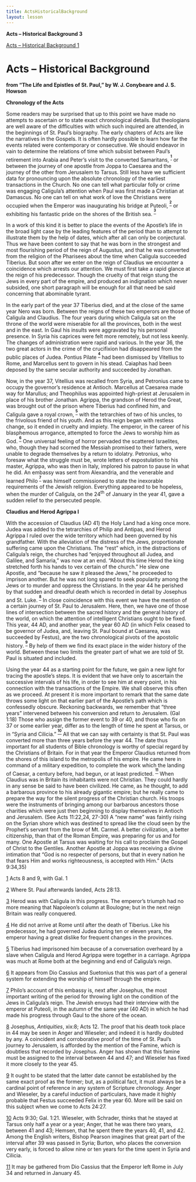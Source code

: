```yaml
---
title: ActsHistoricalBackground
layout: lesson
---
```



**Acts – Historical Background 3**

[Acts – Historical Background 1](#__RefHeading___Toc217621701)

Acts – Historical Background
============================

**from “The Life and Epistles of St. Paul,” by W. J. Conybeare and J. S.
Howson**

**Chronology of the Acts**

Some readers may be surprised that up to this point we have made no
attempts to ascertain or to state exact chronological details. But
theologians are well aware of the difficulties with which such inquired
are attended, in the beginnings of St. Paul’s biography. The early
chapters of Acts are like the narratives in the Gospels. It is often
hardly possible to learn how far the events related were contemporary or
consecutive. We should endeavor in vain to determine the relations of
time which subsist between Paul’s retirement into Arabia and Peter’s
visit to the converted Samaritans,
<sup>**[<sup>1</sup>](#sdfootnote1sym)**</sup> or between the journey of
one apostle from Joppa to Caesarea and the journey of the other from
Jerusalem to Tarsus. Still less have we sufficient data for pronouncing
upon the absolute chronology of the earliest transactions in the Church.
No one can tell what particular folly or crime was engaging Caligula’s
attention when Paul was first made a Christian at Damascus. No one can
tell on what work of love the Christians were occupied when the Emperor
was inaugurating his bridge at Puteoli,
<sup>**[<sup>2</sup>](#sdfootnote2sym)**</sup> or exhibiting his
fantastic pride on the shores of the British sea.
<sup>**[<sup>3</sup>](#sdfootnote3sym)**</sup>

In a work of this kind it is better to place the events of the Apostle’s
life in the broad light case by the leading features of the period than
to attempt to illustrate them by the help of dates, which after all can
only be conjectural. Thus we have been content to say that he was born
in the strongest and most flourishing period of the reign of Augustus,
and that he was converted from the religion of the Pharisees about the
time when Caligula succeeded Tiberius. But soon after we enter on the
reign of Claudius we encounter a coincidence which arrests our
attention. We must first take a rapid glance at the reign of his
predecessor. Though the cruelty of that reign stung the Jews in every
part of the empire, and produced an indignation which never subsided,
one short paragraph will be enough for all that need be said concerning
that abominable tyrant.

In the early part of the year 37 Tiberius died, and at the close of the
same year Nero was born. Between the reigns of these two emperors are
those of Caligula and Claudius. The four years during which Caligula sat
on the throne of the world were miserable for all the provinces, both in
the west and in the east. In Gaul his insults were aggravated by his
personal presence. In Syria his caprices were felt more remotely, but
not less keenly. The changes of administration were rapid and various.
In the year 36, the two great actors in the crime of the crucifixion had
disappeared from the public places of Judea. Pontius Pilate
<sup>**[<sup>4</sup>](#sdfootnote4sym)**</sup> had been dismissed by
Vitellius to Rome, and Marcellus sent to govern in his stead. Caiaphas
had been deposed by the same secular authority and succeeded by
Jonathan.

Now, in the year 37, Vitellius was recalled from Syria, and Petronius
came to occupy the governor’s residence at Antioch. Marcellus at
Caesarea made way for Marullus; and Theophilus was appointed high-priest
at Jerusalem in place of his brother Jonathan. Agrippa, the grandson of
Herod the Great, was brought out of the prison where Tiberius had
confined him, and Caligula gave a royal crown,
<sup>**[<sup>5</sup>](#sdfootnote5sym)**</sup> with the tetrarchies of
two of his uncles, to the frivolous friend of his youth. And as this
reign began with restless change, so it ended in cruelty and impiety.
The emperor, in the career of his blasphemous arrogance, attempted to
force the Jews to worship him as God.
<sup>**[<sup>6</sup>](#sdfootnote6sym)**</sup> One universal feeling of
horror pervaded the scattered Israelites, who, though they had scorned
the Messiah promised to their fathers, were unable to degrade themselves
by a return to idolatry. Petronius, who foresaw what the struggle must
be, wrote letters of expostulation to his master, Agrippa, who was then
in Italy, implored his patron to pause in what he did. An embassy was
sent from Alexandria, and the venerable and learned Philo
<sup>**[<sup>7</sup>](#sdfootnote7sym)**</sup> was himself commissioned
to state the inexorable requirements of the Jewish religion. Everything
appeared to be hopeless, when the murder of Caligula, on the
24<sup>th</sup> of January in the year 41, gave a sudden relief to the
persecuted people.

**Claudius and Herod Agrippa I**

With the accession of Claudius (AD 41) the Holy Land had a king once
more. Judea was added to the tetrarchies of Philip and Antipas, and
Herod Agrippa I ruled over the wide territory which had been governed by
his grandfather. With the alleviation of the distress of the Jews,
proportionate suffering came upon the Christians. The “rest” which, in
the distractions of Caligula’s reign, the churches had “enjoyed
throughout all Judea, and Galilee, and Samaria,” was now at an end.
“About this time Herod the king stretched forth his hands to vex certain
of the church.” He slew one Apostle, and “because he saw it pleased the
Jews,” he proceeded to imprison another. But he was not long spared to
seek popularity among the Jews or to murder and oppress the Christians.
In the year 44 he perished by that sudden and dreadful death which is
recorded in detail by Josephus and St. Luke.
<sup>**[<sup>8</sup>](#sdfootnote8sym)**</sup> In close coincidence with
this event we have the mention of a certain journey of St. Paul to
Jerusalem. Here, then, we have one of those lines of intersection
between the sacred history and the general history of the world, on
which the attention of intelligent Christians ought to be fixed. This
year, 44 AD, and another year, the year 60 AD (in which Felix ceased to
be governor of Judea, and, leaving St. Paul bound at Caesarea, was
succeeded by Festus), are the two chronological pivots of the apostolic
history. <sup>**[<sup>9</sup>](#sdfootnote9sym)**</sup> By help of them
we find its exact place in the wider history of the world. Between these
two limits the greater part of what we are told of St. Paul is situated
and included.

Using the year 44 as a starting point for the future, we gain a new
light for tracing the apostle’s steps. It is evident that we have only
to ascertain the successive intervals of his life, in order to see him
at every point, in his connection with the transactions of the Empire.
We shall observe this often as we proceed. At present it is more
important to remark that the same date throws some light on that earlier
part of the Apostle’s path which is confessedly obscure. Reckoning
backwards, we remember that “three years” intervened between his
conversion and return to Jerusalem. (Gal 1:18) Those who assign the
former event to 39 or 40, and those who fix on 37 or some earlier year,
differ as to the length of time he spent at Tarsus, or in “Syria and
Cilicia.” <sup>**[<sup>10</sup>](#sdfootnote10sym)**</sup> All that we
can say with certainty is that St. Paul was converted more than three
years before the year 44. The date thus important for all students of
Bible chronology is worthy of special regard by the Christians of
Britain. For in that year the Emperor Claudius returned from the shores
of this island to the metropolis of his empire. He came here in command
of a military expedition, to complete the work which the landing of
Caesar, a century before, had begun, or at least predicted.
<sup>**[<sup>11</sup>](#sdfootnote11sym)**</sup> When Claudius was in
Britain its inhabitants were not Christian. They could hardly in any
sense be said to have been civilized. He came, as he thought, to add a
barbarous province to his already gigantic empire; but he really came to
prepare the way for the silent progress of the Christian church. His
troops were the instruments of bringing among our barbarous ancestors
those charities which were just then beginning to display themselves in
Antioch and Jerusalem. (See Acts 11:22,24, 27-30) A “new name” was
faintly rising on the Syrian shore which was destined to spread like the
cloud seen by the Prophet’s servant from the brow of Mt. Carmel. A
better civilization, a better citizenship, than that of the Roman
Empire, was preparing for us and for many. One Apostle at Tarsus was
waiting for his call to proclaim the Gospel of Christ to the Gentiles.
Another Apostle at Joppa was receiving a divine intimation that “God is
no respecter of persons, but that in every nation he that fears Him and
works righteousness, is accepted with Him.” (Acts 9:34,35)

[1](#sdfootnote1anc) Acts 8 and 9, with Gal. 1

[2](#sdfootnote2anc) Where St. Paul afterwards landed, Acts 28:13.

[3](#sdfootnote3anc) Herod was with Caligula in this progress. The
emperor’s triumph had no more meaning that Napoleon’s column at
Boulogne; but in the next reign Britain was really conquered.

[4](#sdfootnote4anc) He did not arrive at Rome until after the death of
Tiberius. Like his predecessor, he had governed Judea during ten or
eleven years, the emperor having a great dislike for frequent changes in
the provinces.

[5](#sdfootnote5anc) Tiberius had imprisoned him because of a
conversation overheard by a slave when Caligula and Herod Agrippa were
together in a carriage. Agrippa was much at Rome both at the beginning
and end of Caligula’s reign.

[6](#sdfootnote6anc) It appears from Dio Cassius and Suetonius that this
was part of a general system for extending the worship of himself
through the empire.

[7](#sdfootnote7anc) Philo’s account of this embassy is, next after
Josephus, the most important writing of the period for throwing light on
the condition of the Jews in Caligula’s reign. The Jewish envoys had
their interview with the emperor at Puteoli, in the autumn of the same
year (40 AD) in which he had made his progress through Gaul to the shore
of the ocean.

[8](#sdfootnote8anc) Josephus, *Antiquities*, xix:8; Acts 12. The proof
that his death took place in 44 may be seen in Anger and Wieseler; and
indeed it is hardly doubted by any. A coincident and corroborative proof
of the time of St. Paul’s journey to Jerusalem, is afforded by the
mention of the Famine, which is doubtless that recorded by Josephus.
Anger has shown that this famine must be assigned to the interval
between 44 and 47; and Wieseler has fixed it more closely to the year
45.

[9](#sdfootnote9anc) It ought to be stated that the latter date cannot
be established by the same exact proof as the former; but, as a
political fact, it must always be a cardinal point of reference in any
system of Scripture chronology. Anger and Wieseler, by a careful
induction of particulars, have made it highly probable that Festus
succeeded Felix in the year 60. More will be said on this subject when
we come to Acts 24:27.

[10](#sdfootnote10anc) Acts 9:30; Gal. 1:21. Wieseler, with Schrader,
thinks that he stayed at Tarsus only half a year or a year; Anger, that
he was there two years, between 41 and 43; Hemsen, that he spent there
the years 40, 41, and 42. Among the English writers, Bishop Pearson
imagines that great part of the interval after 39 was passed in Syria;
Burton, who places the conversion very early, is forced to allow nine or
ten years for the time spent in Syria and Cilicia.

[11](#sdfootnote11anc) It may be gathered from Dio Cassius that the
Emperor left Rome in July 34 and returned in January 45.

